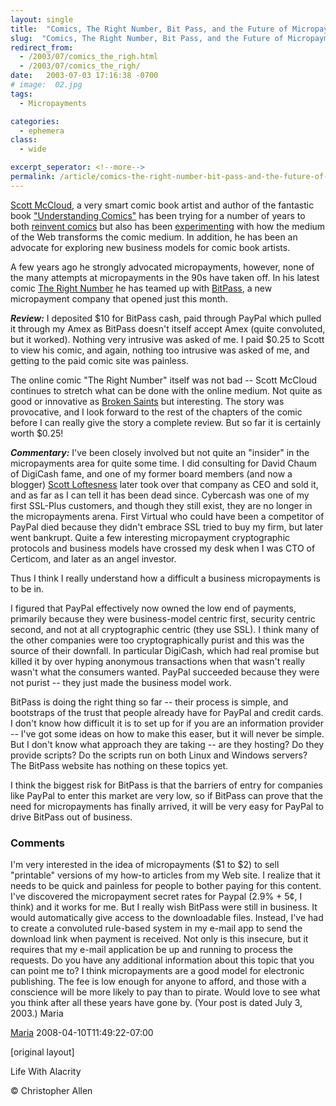 ```yaml
---
layout: single
title:  "Comics, The Right Number, Bit Pass, and the Future of Micropayments"
slug:  "Comics, The Right Number, Bit Pass, and the Future of Micropayments"
redirect_from:
  - /2003/07/comics_the_righ.html
  - /2003/07/comics_the_righ/
date:   2003-07-03 17:16:38 -0700
# image:  02.jpg
tags: 
  - Micropayments

categories:
  - ephemera
class:
  - wide

excerpt_seperator: <!--more-->
permalink: /article/comics-the-right-number-bit-pass-and-the-future-of-micropayments/
---
```


[Scott McCloud](http://www.scottmccloud.com/), a very smart comic book artist and author of the fantastic book ["Understanding Comics"](http://www.amazon.com/exec/obidos/tg/detail/-/006097625X/qid=1057279163/sr=8-1/ref=sr_8_1/104-4032771-8576750?v=glance&s=books&n=507846) has been trying for a number of years to both [reinvent comics](http://www.amazon.com/exec/obidos/tg/detail/-/0613280407/qid=1057279250/sr=1-2/ref=sr_1_2/104-4032771-8576750?v=glance&s=books) but also has been [experimenting](http://www.scottmccloud.com/comics/icst/index.html) with how the medium of the Web transforms the comic medium. In addition, he has been an advocate for exploring new business models for comic book artists.

A few years ago he strongly advocated micropayments, however, none of the many attempts at micropayments in the 90s have taken off. In his latest comic [The Right Number](http://www.scottmccloud.com/comics/trn/intro.html) he has teamed up with [BitPass](https://web.archive.org/web/20040401183914/http://www.bitpass.com/learn/), a new micropayment company that opened just this month.

**_Review:_** I deposited $10 for BitPass cash, paid through PayPal which pulled it through my Amex as BitPass doesn't itself accept Amex (quite convoluted, but it worked). Nothing very intrusive was asked of me. I paid $0.25 to Scott to view his comic, and again, nothing too intrusive was asked of me, and getting to the paid comic site was painless.

The online comic "The Right Number" itself was not bad -- Scott McCloud continues to stretch what can be done with the online medium. Not quite as good or innovative as [Broken Saints](http://www.brokensaints.com) but interesting. The story was provocative, and I look forward to the rest of the chapters of the comic before I can really give the story a complete review. But so far it is certainly worth $0.25!

**_Commentary:_** I've been closely involved but not quite an "insider" in the micropayments area for quite some time. I did consulting for David Chaum of DigiCash fame, and one of my former board members (and now a blogger) [Scott Loftesness](https://web.archive.org/web/20131012055354/http://sjl.us/main/2013/10/radio-road-2-point-reyes.html) later took over that company as CEO and sold it, and as far as I can tell it has been dead since. Cybercash was one of my first SSL-Plus customers, and though they still exist, they are no longer in the micropayments arena. First Virtual who could have been a competitor of PayPal died because they didn't embrace SSL tried to buy my firm, but later went bankrupt. Quite a few interesting micropayment cryptographic protocols and business models have crossed my desk when I was CTO of Certicom, and later as an angel investor.

Thus I think I really understand how a difficult a business micropayments is to be in.

I figured that PayPal effectively now owned the low end of payments, primarily because they were business-model centric first, security centric second, and not at all cryptographic centric (they use SSL). I think many of the other companies were too cryptographically purist and this was the source of their downfall. In particular DigiCash, which had real promise but killed it by over hyping anonymous transactions when that wasn't really wasn't what the consumers wanted. PayPal succeeded because they were not purist -- they just made the business model work.

BitPass is doing the right thing so far -- their process is simple, and bootstraps of the trust that people already have for PayPal and credit cards. I don't know how difficult it is to set up for if you are an information provider -- I've got some ideas on how to make this easer, but it will never be simple. But I don't know what approach they are taking -- are they hosting? Do they provide scripts? Do the scripts run on both Linux and Windows servers? The BitPass website has nothing on these topics yet.

I think the biggest risk for BitPass is that the barriers of entry for companies like PayPal to enter this market are very low, so if BitPass can prove that the need for micropayments has finally arrived, it will be very easy for PayPal to drive BitPass out of business.

### Comments

I'm very interested in the idea of micropayments ($1 to $2) to sell "printable" versions of my how-to articles from my Web site. I realize that it needs to be quick and painless for people to bother paying for this content. I've discovered the micropayment secret rates for Paypal (2.9% + 5¢, I think) and it works for me. But I really wish BitPass were still in business. It would automatically give access to the downloadable files. Instead, I've had to create a convoluted rule-based system in my e-mail app to send the download link when payment is received. Not only is this insecure, but it requires that my e-mail application be up and running to process the requests. Do you have any additional information about this topic that you can point me to? I think micropayments are a good model for electronic publishing. The fee is low enough for anyone to afford, and those with a conscience will be more likely to pay than to pirate. Would love to see what you think after all these years have gone by. (Your post is dated July 3, 2003.) Maria

[Maria](https://web.archive.org/web/20070125143259/http://www.marialanger.com/) 2008-04-10T11:49:22-07:00

[original layout]


Life With Alacrity

© Christopher Allen